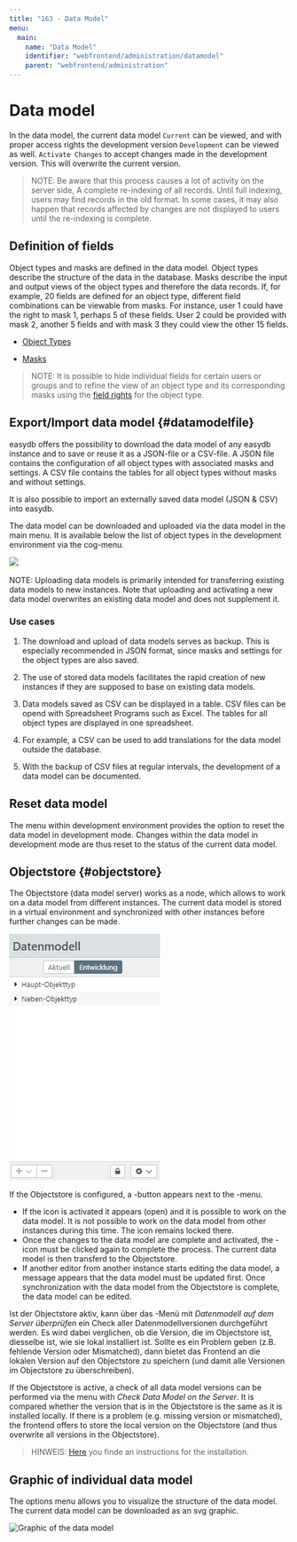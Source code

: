 ```yaml
---
title: "163 - Data Model"
menu:
  main:
    name: "Data Model"
    identifier: "webfrontend/administration/datamodel"
    parent: "webfrontend/administration"
---
```

# Data model

In the data model, the current data model <code class="tab">Current</code> can be viewed, and with proper access rights the development version <code class="tab">Development</code> can be viewed as well. <code class="button">Activate Changes</code> to accept changes made in the development version. This will overwrite the current version.

> NOTE: Be aware that this process causes a lot of activity on the server side, A complete re-indexing of all records. Until full indexing, users may find records in the old format. In some cases, it may also happen that records affected by changes are not displayed to users until the re-indexing is complete.

## Definition of fields

Object types and masks are defined in the data model. Object types describe the structure of the data in the database. Masks describe the input and output views of the object types and therefore the data records. If, for example, 20 fields are defined for an object type, different field combinations can be viewable from masks. For instance, user 1 could have the right to mask 1, perhaps 5 of these fields. User 2 could be provided with mask 2, another 5 fields and with mask 3 they could view the other 15 fields.

* [Object Types](objecttype)

* [Masks](mask)

> NOTE: It is possible to hide individual fields for certain users or groups and to refine the view of an object type and its corresponding masks using the [field rights](../../rightsmanagement/objecttypes) for the object type.

## Export/Import data model {#datamodelfile}

easydb offers the possibility to download the data model of any easydb instance and to save or reuse it as a JSON-file or a CSV-file. A JSON file contains the configuration of all object types with associated masks and settings. A CSV file contains the tables for all object types without masks and without settings.

It is also possible to import an externally saved data model (JSON & CSV) into easydb.

The data model can be downloaded and uploaded via the data model in the main menu. It is available below the list of object types in the development environment via the cog-menu. 

![](datamodel_load_en.jpg)

NOTE: Uploading data models is primarily intended for transferring existing data models to new instances. Note that uploading and activating a new data model overwrites an existing data model and does not supplement it.


### Use cases 

1. The download and upload of data models serves as backup. This is especially recommended in JSON format, since masks and settings for the object types are also saved.

2. The use of stored data models facilitates the rapid creation of new instances if they are supposed to base on existing data models.

3. Data models saved as CSV can be displayed in a table. CSV files can be opend with Spreadsheet Programs such as Excel. The tables for all object types are displayed in one spreadsheet.

4. For example, a CSV can be used to add translations for the data model outside the database.

5. With the backup of CSV files at regular intervals, the development of a data model can be documented.

## Reset data model

The menu within development environment provides the option to reset the data model in development mode. Changes within the data model in development mode are thus reset to the status of the current data model.

## Objectstore {#objectstore}

The Objectstore (data model server) works as a node, which allows to work on a data model from different instances. The current data model is stored in a virtual environment and synchronized with other instances before further changes can be made.

![](objectstore_en.jpg)

If the Objectstore is configured, a <i class="fa fa-lock"> </i>-button appears next to the <i class="fa fa-cog"> </i>-menu. 

* If the icon is activated it appears <i class="fa fa-unlock"> </i> (open) and it is possible to work on the data model. It is not possible to work on the data model from other instances during this time. The icon remains locked there. 
* Once the changes to the data model are complete and activated, the <i class="fa fa-unlock"> </i>-icon must be clicked again to complete the process. The current data model is then transferd to the Objectstore. 
* If another editor from another instance starts editing the data model, a message appears that the data model must be updated first. Once synchronization with the data model from the Objectstore is complete, the data model can be edited.

Ist der Objectstore aktiv, kann über das <i class="fa fa-cog"> </i>-Menü mit _Datenmodell auf dem Server überprüfen_ ein Check aller Datenmodellversionen durchgeführt werden. Es wird dabei verglichen, ob die Version, die im Objectstore ist, diesselbe ist, wie sie lokal installiert ist. Sollte es ein Problem geben (z.B. fehlende Version oder Mismatched), dann bietet das Frontend an die lokalen Version auf den Objectstore zu speichern (und damit alle Versionen im Objectstore zu überschreiben).

If the Objectstore is active, a check of all data model versions can be performed via the <i class="fa fa-cog"> </i> menu with _Check Data Model on the Server_. It is compared whether the version that is in the Objectstore is the same as it is installed locally. If there is a problem (e.g. missing version or mismatched), the frontend offers to store the local version on the Objectstore (and thus overwrite all versions in the Objectstore).

> HINWEIS: [Here](/en/sysadmin/konfiguration/fylr.yml/) you finde an instructions for the installation.


## Graphic of individual data model

The options menu allows you to visualize the structure of the data model. The current data model can be downloaded as an svg graphic.

![Graphic of the data model](svg_datamodel_en.jpg)

